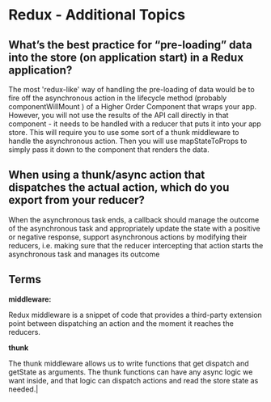 # Redux - Additional Topics

## What’s the best practice for “pre-loading” data into the store (on application start) in a Redux application?

The most 'redux-like' way of handling the pre-loading of data would be to fire off the asynchronous action in the lifecycle method (probably componentWillMount ) of a Higher Order Component that wraps your app. However, you will not use the results of the API call directly in that component - it needs to be handled with a reducer that puts it into your app store. This will require you to use some sort of a thunk middleware to handle the asynchronous action. Then you will use mapStateToProps to simply pass it down to the component that renders the data.

## When using a thunk/async action that dispatches the actual action, which do you export from your reducer?

When the asynchronous task ends, a callback should manage the outcome of the asynchronous task and appropriately update the state with a positive or negative response, support asynchronous actions by modifying their reducers, i.e. making sure that the reducer intercepting that action starts the asynchronous task and manages its outcome

## Terms


**middleware:**

 Redux middleware is a snippet of code that provides a third-party extension point between dispatching an action and the moment it reaches the reducers.

**thunk**

The thunk middleware allows us to write functions that get dispatch and getState as arguments. The thunk functions can have any async logic we want inside, and that logic can dispatch actions and read the store state as needed.|
